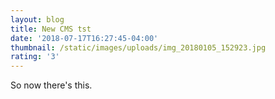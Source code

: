 ```yaml
---
layout: blog
title: New CMS tst
date: '2018-07-17T16:27:45-04:00'
thumbnail: /static/images/uploads/img_20180105_152923.jpg
rating: '3'
---
```

So now there's this.
